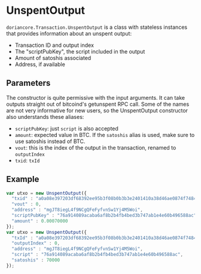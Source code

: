 # UnspentOutput
`doriancore.Transaction.UnspentOutput` is a class with stateless instances that provides information about an unspent output:
- Transaction ID and output index
- The "scriptPubKey", the script included in the output
- Amount of satoshis associated
- Address, if available

## Parameters
The constructor is quite permissive with the input arguments. It can take outputs straight out of bitcoind's getunspent RPC call. Some of the names are not very informative for new users, so the UnspentOutput constructor also understands these aliases:
- `scriptPubKey`: just `script` is also accepted
- `amount`: expected value in BTC. If the `satoshis` alias is used, make sure to use satoshis instead of BTC.
- `vout`: this is the index of the output in the transaction, renamed to `outputIndex`
- `txid`: `txId`

## Example

```javascript
var utxo = new UnspentOutput({
  "txid" : "a0a08e397203df68392ee95b3f08b0b3b3e2401410a38d46ae0874f74846f2e9",
  "vout" : 0,
  "address" : "mgJT8iegL4f9NCgQFeFyfvnSw1Yj4M5Woi",
  "scriptPubKey" : "76a914089acaba6af8b2b4fb4bed3b747ab1e4e60b496588ac",
  "amount" : 0.00070000
});
var utxo = new UnspentOutput({
  "txId" : "a0a08e397203df68392ee95b3f08b0b3b3e2401410a38d46ae0874f74846f2e9",
  "outputIndex" : 0,
  "address" : "mgJT8iegL4f9NCgQFeFyfvnSw1Yj4M5Woi",
  "script" : "76a914089acaba6af8b2b4fb4bed3b747ab1e4e60b496588ac",
  "satoshis" : 70000
});
```
